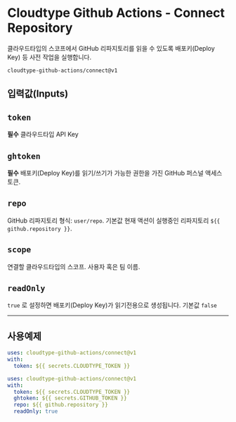 # Cloudtype Github Actions - Connect Repository

클라우드타입의 스코프에서 GitHub 리파지토리를 읽을 수 있도록 배포키(Deploy Key) 등 사전 작업을 실행합니다. 

`cloudtype-github-actions/connect@v1`



## 입력값(Inputs)

## `token`

**필수** 클라우드타입 API Key

## `ghtoken`

**필수** 배포키(Deploy Key)를 읽기/쓰기가 가능한 권한을 가진 GitHub 퍼스널 액세스 토큰.

## `repo`

GitHub 리파지토리 형식: `user/repo`. 기본값 현재 액션이 실행중인 리파지토리 `${{ github.repository }}`.

## `scope`

연결할 클라우드타입의 스코프. 사용자 혹은 팀 이름.

## `readOnly`

`true` 로 설정하면 배포키(Deploy Key)가 읽기전용으로 생성됩니다. 기본값 `false`



---

## 사용예제


```yaml
uses: cloudtype-github-actions/connect@v1
with:
  token: ${{ secrets.CLOUDTYPE_TOKEN }}
```


```yaml
uses: cloudtype-github-actions/connect@v1
with:
  token: ${{ secrets.CLOUDTYPE_TOKEN }}
  ghtoken: ${{ secrets.GITHUB_TOKEN }}
  repo: ${{ github.repository }}
  readOnly: true
```

